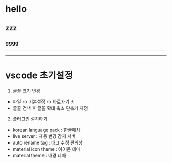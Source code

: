 

# hello
## zzz
### gggg
---
---

# vscode 초기설정

1. 글꼴 크기 변경
- 파일 -> 기본설정 ->
바로가기 키
- 글꼴 검색 후 글꼴
확대 축소 단축키 지정

2. 플러그인 설치하기
- korean language pack : 한글패치
- live server : 자동 변경 감지 서버
- auto rename tag : 태그 수정 편의성
- material icon theme : 아이콘 테마
- material theme : 배경 테마